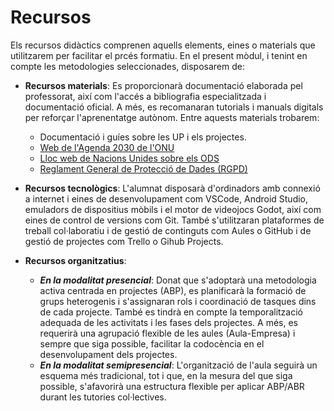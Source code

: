 # Recursos

<!-- 

L'apartat de recursos didàctics fa referència als elements, les ferramentes o els materials que els docents utilitzen per a facilitar el procés formatiu.

Els tipus de recursos didàctics han de ser variats i poden classificar-se segons el format, la funció o el context en què s'utilitzen. Alguns dels tipus més comuns de recursos didàctics són:
* Recursos materials: són els elements físics que s'utilitzen en l'aula i que permeten aprenentatges significatius, adaptats a les aracterístiques del grup, seleccionats segons els nivells de l'alumnat, el tipus de tasques que es realitzaran, etc.
* Recursos tecnològics: inclouen ferramentes digitals i dispositius que faciliten l'aprenentatge mitjançant l'ús de la tecnologia.
* Recursos organitzatius: tenint en compte la necessitat d'aplicar metodologies actives en les aules, és important pensar en agrupacions flexibles, codocència o qualsevol altra ferramenta que facilite el procés d'ensenyança-aprenentatge en esta línia. Se seguiran les instruccions d'inici de curs per a este punt.

-->

Els recursos didàctics comprenen aquells elements, eines o materials que utilitzarem per facilitar el prcés formatiu. En el present mòdul, i tenint en compte les metodologies seleccionades, disposarem de:

* **Recursos materials**: Es proporcionarà documentació elaborada pel professorat, així com l'accés a bibliografia especialitzada i documentació oficial. A més, es recomanaran tutorials i manuals digitals per reforçar l'aprenentatge autònom. Entre aquests materials trobarem:
    * Documentació i guíes sobre les UP i els projectes.
    * [Web de l'Agenda 2030 de l'ONU](https://www.un.org/sustainabledevelopment/es/)
    * [Lloc web de Nacions Unides sobre els ODS](https://www.un.org/sustainabledevelopment/es/)
    * [Reglament General de Protecció de Dades (RGPD)](https://www.boe.es/doue/2016/119/L00001-00088.pdf)

* **Recursos tecnològics**: L'alumnat disposarà d'ordinadors amb connexió a internet i eines de desenvolupament com VSCode, Android Studio, emuladors de dispositius mòbils i el motor de videojocs Godot, així com eines de control de versions com Git. També s'utilitzaran plataformes de treball col·laboratiu i de gestió de continguts com Aules o GitHub i de gestió de projectes com Trello o Gihub Projects.

* **Recursos organitzatius**:
    * ***En la modalitat presencial***: Donat que s'adoptarà una metodologia activa centrada en projectes (ABP), es planificarà la formació de grups heterogenis i s'assignaran rols i coordinació de tasques dins de cada projecte. També es tindrà en compte la temporalització adequada de les activitats i les fases dels projectes. A més, es requerirà una agrupació flexible de les aules (Aula-Empresa) i sempre que siga possible, facilitar la codocència en el desenvolupament dels projectes.
    * ***En la modalitat semipresencial***: L'organització de l'aula seguirà un esquema més tradicional, tot i que, en la mesura del que siga possible, s'afavorirà una estructura flexible per aplicar ABP/ABR durant les tutories col·lectives.
